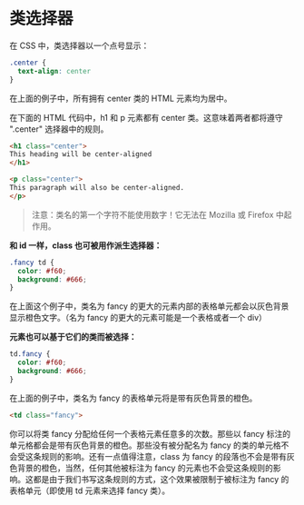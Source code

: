 # 类选择器

在 CSS 中，类选择器以一个点号显示：

```css
.center {
  text-align: center
}
```

在上面的例子中，所有拥有 center 类的 HTML 元素均为居中。

在下面的 HTML 代码中，h1 和 p 元素都有 center 类。这意味着两者都将遵守 ".center" 选择器中的规则。

```html
<h1 class="center">
This heading will be center-aligned
</h1>

<p class="center">
This paragraph will also be center-aligned.
</p>
```

> 注意：类名的第一个字符不能使用数字！它无法在 Mozilla 或 Firefox 中起作用。

**和 id 一样，class 也可被用作派生选择器：**

```css
.fancy td {
  color: #f60;
  background: #666;
}
```

在上面这个例子中，类名为 fancy 的更大的元素内部的表格单元都会以灰色背景显示橙色文字。（名为 fancy 的更大的元素可能是一个表格或者一个 div）

**元素也可以基于它们的类而被选择：**

```css
td.fancy {
  color: #f60;
  background: #666;
}
```

在上面的例子中，类名为 fancy 的表格单元将是带有灰色背景的橙色。

```html
<td class="fancy">
```

你可以将类 fancy 分配给任何一个表格元素任意多的次数。那些以 fancy 标注的单元格都会是带有灰色背景的橙色。那些没有被分配名为 fancy 的类的单元格不会受这条规则的影响。还有一点值得注意，class 为 fancy 的段落也不会是带有灰色背景的橙色，当然，任何其他被标注为 fancy 的元素也不会受这条规则的影响。这都是由于我们书写这条规则的方式，这个效果被限制于被标注为 fancy 的表格单元（即使用 td 元素来选择 fancy 类）。
